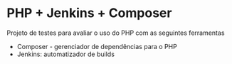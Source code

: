 # PHP + Jenkins + Composer
Projeto de testes para avaliar o uso do PHP com as seguintes ferramentas
- Composer - gerenciador de dependências para o PHP
- Jenkins: automatizador de builds
